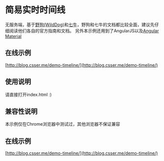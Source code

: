 # 简易实时时间线

无服务端，基于[野狗(WildDog)](https://wilddog.com)和[七牛](http://qiniu.com)，野狗和七牛的文档都比较全面，建议先仔细阅读他们各自的官方指南和文档。
另外本示例还用到了AngularJS以及[Angular Material](https://material.angularjs.org/)

## 在线示例

[http://blog.csser.me/demo-timeline/](http://blog.csser.me/demo-timeline/)

## 使用说明

请直接打开index.html :)

## 兼容性说明

本示例仅在Chrome浏览器中测试过，其他浏览器不保证兼容

## 在线示例

[http://blog.csser.me/demo-timeline/](http://blog.csser.me/demo-timeline/)

